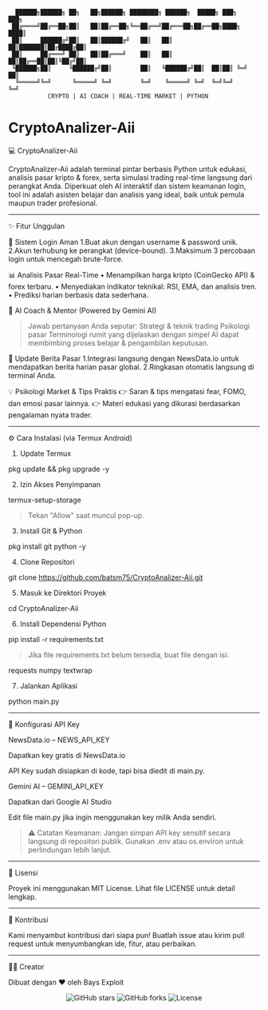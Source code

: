 ```
  ██████╗██████╗ ██╗   ██╗██████╗ ████████╗ ██████╗  █████╗ ███╗   ███╗
 ██╔════╝██╔══██╗██║   ██║██╔══██╗╚══██╔══╝██╔═══██╗██╔══██╗████╗ ████║
 ██║     ██████╔╝██║   ██║██████╔╝   ██║   ██║   ██║███████║██╔████╔██║
 ██║     ██╔═══╝ ██║   ██║██╔═══╝    ██║   ██║   ██║██╔══██║██║╚██╔╝██║
 ╚██████╗██║     ╚██████╔╝██║        ██║   ╚██████╔╝██║  ██║██║ ╚═╝ ██║
  ╚═════╝╚═╝      ╚═════╝ ╚═╝        ╚═╝    ╚═════╝ ╚═╝  ╚═╝╚═╝     ╚═╝
           CRYPTO | AI COACH | REAL-TIME MARKET | PYTHON
```

# CryptoAnalizer-Aii

💻 CryptoAnalizer-Aii

CryptoAnalizer-Aii adalah terminal pintar berbasis Python untuk edukasi, analisis pasar kripto & forex, serta simulasi trading real-time langsung dari perangkat Anda. Diperkuat oleh AI interaktif dan sistem keamanan login, tool ini adalah asisten belajar dan analisis yang ideal, baik untuk pemula maupun trader profesional.


---

✨ Fitur Unggulan

🔐 Sistem Login Aman
1.Buat akun dengan username & password unik.
2.Akun terhubung ke perangkat (device-bound).
3.Maksimum 3 percobaan login untuk mencegah brute-force.


📊 Analisis Pasar Real-Time
• Menampilkan harga kripto (CoinGecko API) & forex terbaru.
• Menyediakan indikator teknikal: RSI, EMA, dan analisis tren.
• Prediksi harian berbasis data sederhana.


🧠 AI Coach & Mentor (Powered by Gemini AI)
> Jawab pertanyaan Anda seputar:
> Strategi & teknik trading
> Psikologi pasar
> Terminologi rumit yang dijelaskan dengan simpel
> AI dapat membimbing proses belajar & pengambilan keputusan.


📰 Update Berita Pasar
1.Integrasi langsung dengan NewsData.io untuk mendapatkan berita harian pasar global.
2.Ringkasan otomatis langsung di terminal Anda.


💡 Psikologi Market & Tips Praktis
👉 Saran & tips mengatasi fear, FOMO, dan emosi pasar lainnya.
👉 Materi edukasi yang dikurasi berdasarkan pengalaman nyata trader.



---

⚙️ Cara Instalasi (via Termux Android)

1. Update Termux

pkg update && pkg upgrade -y

2. Izin Akses Penyimpanan

termux-setup-storage

> Tekan "Allow" saat muncul pop-up.



3. Install Git & Python

pkg install git python -y

4. Clone Repositori

git clone https://github.com/batsm75/CryptoAnalizer-Aii.git

5. Masuk ke Direktori Proyek

cd CryptoAnalizer-Aii

6. Install Dependensi Python

pip install -r requirements.txt

> Jika file requirements.txt belum tersedia, buat file dengan isi:



requests
numpy
textwrap

7. Jalankan Aplikasi

python main.py


---

🔑 Konfigurasi API Key

NewsData.io – NEWS_API_KEY

Dapatkan key gratis di NewsData.io

API Key sudah disiapkan di kode, tapi bisa diedit di main.py.


Gemini AI – GEMINI_API_KEY

Dapatkan dari Google AI Studio

Edit file main.py jika ingin menggunakan key milik Anda sendiri.


> ⚠️ Catatan Keamanan: Jangan simpan API key sensitif secara langsung di repositori publik. Gunakan .env atau os.environ untuk perlindungan lebih lanjut.




---

📄 Lisensi

Proyek ini menggunakan MIT License. Lihat file LICENSE untuk detail lengkap.


---

🤝 Kontribusi

Kami menyambut kontribusi dari siapa pun!
Buatlah issue atau kirim pull request untuk menyumbangkan ide, fitur, atau perbaikan.


---

👨‍💻 Creator

Dibuat dengan ❤️ oleh Bays Exploit


<p align="center">
  <img src="https://img.shields.io/github/stars/batsm75/CryptoAnalizer-Aii?style=social" alt="GitHub stars">
  <img src="https://img.shields.io/github/forks/batsm75/CryptoAnalizer-Aii?style=social" alt="GitHub forks">
  <img src="https://img.shields.io/github/license/batsm75/CryptoAnalizer-Aii" alt="License">
</p>


